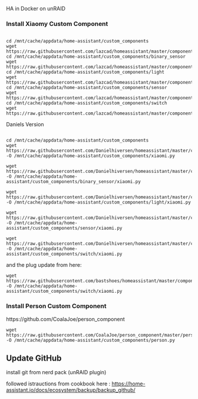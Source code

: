 HA in Docker on unRAID



<h3>Install Xiaomy Custom Component</h3>

````

cd /mnt/cache/appdata/home-assistant/custom_components
wget https://raw.githubusercontent.com/lazcad/homeassistant/master/components/xiaomi.py
cd /mnt/cache/appdata/home-assistant/custom_components/binary_sensor
wget https://raw.githubusercontent.com/lazcad/homeassistant/master/components/binary_sensor/xiaomi.py
cd /mnt/cache/appdata/home-assistant/custom_components/light
wget https://raw.githubusercontent.com/lazcad/homeassistant/master/components/light/xiaomi.py
cd /mnt/cache/appdata/home-assistant/custom_components/sensor
wget https://raw.githubusercontent.com/lazcad/homeassistant/master/components/sensor/xiaomi.py
cd /mnt/cache/appdata/home-assistant/custom_components/switch
wget https://raw.githubusercontent.com/lazcad/homeassistant/master/components/switch/xiaomi.py

````

Daniels Version

````

cd /mnt/cache/appdata/home-assistant/custom_components
wget https://raw.githubusercontent.com/Danielhiversen/homeassistant/master/components/xiaomi.py -O /mnt/cache/appdata/home-assistant/custom_components/xiaomi.py

wget https://raw.githubusercontent.com/Danielhiversen/homeassistant/master/components/binary_sensor/xiaomi.py -O /mnt/cache/appdata/home-assistant/custom_components/binary_sensor/xiaomi.py

wget https://raw.githubusercontent.com/Danielhiversen/homeassistant/master/components/light/xiaomi.py -O /mnt/cache/appdata/home-assistant/custom_components/light/xiaomi.py

wget https://raw.githubusercontent.com/Danielhiversen/homeassistant/master/components/sensor/xiaomi.py -O /mnt/cache/appdata/home-assistant/custom_components/sensor/xiaomi.py

wget https://raw.githubusercontent.com/Danielhiversen/homeassistant/master/components/switch/xiaomi.py -O /mnt/cache/appdata/home-assistant/custom_components/switch/xiaomi.py

````

and the plug update from here:

````
wget https://raw.githubusercontent.com/bastshoes/homeassistant/master/components/switch/xiaomi.py -O /mnt/cache/appdata/home-assistant/custom_components/switch/xiaomi.py

````

<h3>Install Person Custom Component</h3>
https://github.com/CoalaJoe/person_component

````
wget https://raw.githubusercontent.com/CoalaJoe/person_component/master/person.py -O /mnt/cache/appdata/home-assistant/custom_components/person.py
````


<h2>Update GitHub</h2>

install git from nerd pack (unRAID plugin)

followed istrauctions from cookbook here : https://home-assistant.io/docs/ecosystem/backup/backup_github/

